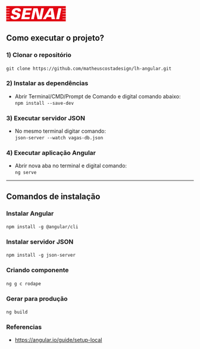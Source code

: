 <img src=".github/logo-senai.svg" width="160">

## Como executar o projeto?

### 1) Clonar o repositório

`git clone https://github.com/matheuscostadesign/lh-angular.git`

### 2) Instalar as dependências

- Abrir Terminal/CMD/Prompt de Comando e digital comando abaixo:<br>
  `npm install --save-dev`

### 3) Executar servidor JSON

- No mesmo terminal digitar comando:<br>
  `json-server --watch vagas-db.json`

### 4) Executar aplicação Angular

- Abrir nova aba no terminal e digital comando:<br>
  `ng serve`

---

## Comandos de instalação

### Instalar Angular

`npm install -g @angular/cli`

### Instalar servidor JSON

`npm install -g json-server`

### Criando componente

`ng g c rodape`

### Gerar para produção

`ng build`

### Referencias

- https://angular.io/guide/setup-local

